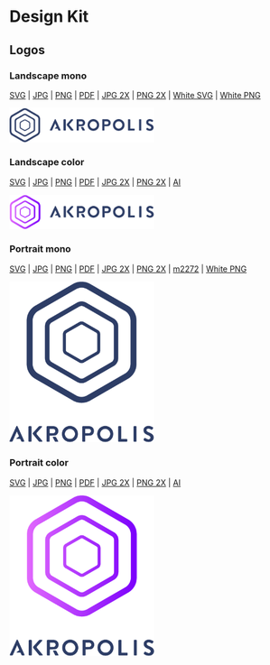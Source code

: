 # Design Kit

## Logos


### **Landscape mono**

[SVG](/images/logo/svg/akropolislandscapemono.svg) | [JPG](/images/logo/1x/jpg/akropolislandscapemono.jpg) | [PNG](/images/logo/1x/png/akropolislandscapemono.png) | [PDF](/images/logo/pdf/akropolislandscapemono.pdf) | [JPG 2X](/images/logo/2x/jpg/akropolislandscapemono@2x.jpg) | [PNG 2X](/images/logo/2x/png/akropolislandscapemono@2x.png) | [White SVG](/images/logo/white/akropolislandscape-white.svg) | [White PNG](/images/logo/white/logo-landscape-white.png)

<img width="256" src="/images/logo/1x/png/akropolislandscapemono.png">

### **Landscape color**

[SVG](/images/logo/svg/akropolislandscapecolor.svg) | [JPG](/images/logo/1x/jpg/akropolislandscapecolor.jpg) | [PNG](/images/logo/1x/png/akropolislandscapecolor.png) | [PDF](/images/logo/pdf/akropolislandscapecolor.pdf) | [JPG 2X](/images/logo/2x/jpg/akropolislandscapecolor@2x.jpg) | [PNG 2X](/images/logo/2x/png/akropolislandscapecolor@2x.png) | [AI](/images/logo/ai/akropolislandscapecolor.ai)

<img width="256" src="/images/logo/1x/png/akropolislandscapecolor.png">

### **Portrait mono**

[SVG](/images/logo/svg/akropolislogoportraitmono.svg) | [JPG](/images/logo/1x/jpg/akropolislogoportraitmono.jpg) | [PNG](/images/logo/1x/png/akropolislogoportraitmono.png) | [PDF](/images/logo/pdf/akropolislogoportraitmono.pdf) | [JPG 2X](/images/logo/2x/jpg/akropolislogoportraitmono@2x.jpg) | [PNG 2X](/images/logo/2x/png/akropolislogoportraitmono@2x.png) | [m2272]() | [White PNG](/images/logo/white/logo-portrait-white.png) 

<img width="256" src="/images/logo/2x/png/akropolislogoportraitmono@2x.png">

### **Portrait color**

[SVG](/images/logo/svg/akropolislogoportraitcolor.svg) | [JPG](/images/logo/1x/jpg/akropolislogoportraitcolor.jpg) | [PNG](/images/logo/1x/png/akropolislogoportraitcolor.png) | [PDF](/images/logo/pdf/akropolislogoportraitcolor.pdf) | [JPG 2X](/images/logo/2x/jpg/akropolislogoportraitcolor@2x.jpg) | [PNG 2X](/images/logo/2x/png/akropolislogoportraitcolor@2x.png) | [AI](/images/logo/ai/akropolislogoportraitcolor.ai)

<img width="256" src="/images/logo/2x/png/akropolislogoportraitcolor@2x.png">

<br/>
<br/>
